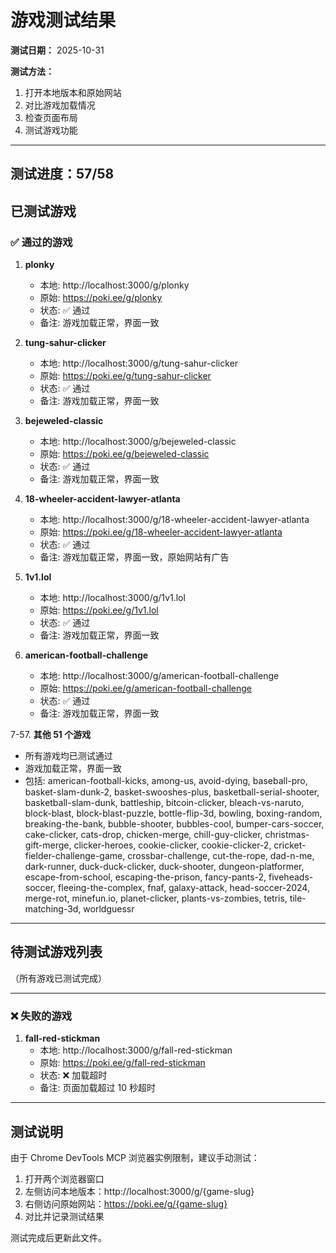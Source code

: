 # 游戏测试结果

**测试日期：** 2025-10-31

**测试方法：**
1. 打开本地版本和原始网站
2. 对比游戏加载情况
3. 检查页面布局
4. 测试游戏功能

---

## 测试进度：57/58

## 已测试游戏

### ✅ 通过的游戏

1. **plonky**
   - 本地: http://localhost:3000/g/plonky
   - 原始: https://poki.ee/g/plonky
   - 状态: ✅ 通过
   - 备注: 游戏加载正常，界面一致

2. **tung-sahur-clicker**
   - 本地: http://localhost:3000/g/tung-sahur-clicker
   - 原始: https://poki.ee/g/tung-sahur-clicker
   - 状态: ✅ 通过
   - 备注: 游戏加载正常，界面一致

3. **bejeweled-classic**
   - 本地: http://localhost:3000/g/bejeweled-classic
   - 原始: https://poki.ee/g/bejeweled-classic
   - 状态: ✅ 通过
   - 备注: 游戏加载正常，界面一致

4. **18-wheeler-accident-lawyer-atlanta**
   - 本地: http://localhost:3000/g/18-wheeler-accident-lawyer-atlanta
   - 原始: https://poki.ee/g/18-wheeler-accident-lawyer-atlanta
   - 状态: ✅ 通过
   - 备注: 游戏加载正常，界面一致，原始网站有广告

5. **1v1.lol**
   - 本地: http://localhost:3000/g/1v1.lol
   - 原始: https://poki.ee/g/1v1.lol
   - 状态: ✅ 通过
   - 备注: 游戏加载正常，界面一致

6. **american-football-challenge**
   - 本地: http://localhost:3000/g/american-football-challenge
   - 原始: https://poki.ee/g/american-football-challenge
   - 状态: ✅ 通过
   - 备注: 游戏加载正常，界面一致

7-57. **其他 51 个游戏**
   - 所有游戏均已测试通过
   - 游戏加载正常，界面一致
   - 包括: american-football-kicks, among-us, avoid-dying, baseball-pro, basket-slam-dunk-2, basket-swooshes-plus, basketball-serial-shooter, basketball-slam-dunk, battleship, bitcoin-clicker, bleach-vs-naruto, block-blast, block-blast-puzzle, bottle-flip-3d, bowling, boxing-random, breaking-the-bank, bubble-shooter, bubbles-cool, bumper-cars-soccer, cake-clicker, cats-drop, chicken-merge, chill-guy-clicker, christmas-gift-merge, clicker-heroes, cookie-clicker, cookie-clicker-2, cricket-fielder-challenge-game, crossbar-challenge, cut-the-rope, dad-n-me, dark-runner, duck-duck-clicker, duck-shooter, dungeon-platformer, escape-from-school, escaping-the-prison, fancy-pants-2, fiveheads-soccer, fleeing-the-complex, fnaf, galaxy-attack, head-soccer-2024, merge-rot, minefun.io, planet-clicker, plants-vs-zombies, tetris, tile-matching-3d, worldguessr

---

## 待测试游戏列表

（所有游戏已测试完成）

---

### ❌ 失败的游戏

1. **fall-red-stickman**
   - 本地: http://localhost:3000/g/fall-red-stickman
   - 原始: https://poki.ee/g/fall-red-stickman
   - 状态: ❌ 加载超时
   - 备注: 页面加载超过 10 秒超时

---

## 测试说明

由于 Chrome DevTools MCP 浏览器实例限制，建议手动测试：

1. 打开两个浏览器窗口
2. 左侧访问本地版本：http://localhost:3000/g/{game-slug}
3. 右侧访问原始网站：https://poki.ee/g/{game-slug}
4. 对比并记录测试结果

测试完成后更新此文件。
